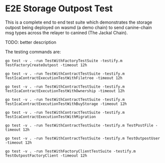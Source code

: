 # E2E Storage Outpost Test

This is a complete end to end test suite which demonstrates the storage outpost being deployed on wasmd (a demo chain) to send 
canine-chain msg types across the relayer to canined (The Jackal Chain).

TODO: better description 

The testing commands are:

```
go test -v . -run TestWithFactoryTestSuite -testify.m TestFactoryCreateOutpost -timeout 12h

go test -v . -run TestWithContractTestSuite -testify.m TestIcaContractExecutionTestWithFiletree -timeout 12h

go test -v . -run TestWithContractTestSuite -testify.m TestIcaContractExecutionTestWithOwnership -timeout 12h

go test -v . -run TestWithContractTestSuite -testify.m TestIcaContractExecutionTestWithBuyStorage -timeout 12h

go test -v . -run TestWithContractTestSuite -testify.m TestIcaContractExecutionTestWithMigration  

go test -v . -run TestWithContractTestSuite -testify.m TestPostFile -timeout 12h

go test -v . -run TestWithContractTestSuite -testify.m TestOutpostUser -timeout 12h

go test -v . -run TestWithFactoryClientTestSuite -testify.m TestOutpostFactoryClient -timeout 12h


```

